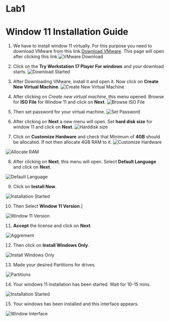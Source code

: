 # Lab1
# Window 11 Installation Guide
1. We have to install window 11 virtually. For this purpose you need to download VMware from this link [Download VMware](https://www.vmware.com/products/workstation-player/workstation-player-evaluation.html). This page will open after clicking this link 
![VMware Download](Win11_images/1.jpg)

2. Click on the **Try Workstation 17 Player For windows** and your download starts.
![Download Started](Win11_images/2.jpg)

3. After Downloading VMware, install it and open it. Now click on **Create New Virtual Machine**.
![Create New Virtual Machine](Win11_images/3.jpg)

4. After clicking on *Create new virtual machine*, this menu opened. Browse for **ISO File** for Window 11 and click on **Next**.
![Browse ISO File](Win11_images/4.jpg)

5. Then set password for your virtual machine.
![Set Password](Win11_images/5.jpg)

6. After clicking on **Next** a new menu will open. Set **hard disk size** for window 11 and click on **Next**.
![Harddisk size](Win11_images/6.jpg)

7. Click on **Customize Hardware** and check that Minimum of **4GB** should be allocated. If not then allocate 4GB RAM to it.
![Customize Hardware](Win11_images/7.jpg)

![Allocate RAM](Win11_images/8.jpg)

8. After clicking on **Next**, this menu will open. Select **Default Language** and click on **Next**.

![Default Language](Win11_images/9.jpg)

9. Click on **Install Now**.

![Installation Started](Win11_images/10.jpg) 

10. Then Select **Window 11 Version**.]

![Window 11 Version](Win11_images/11.jpg)

11. **Accept** the license and click on **Next**.

![Aggrement](Win11_images/12.jpg)

12. Then click on **Install Windows Only**.

![Install Windows Only](Win11_images/13.jpg)

13. Made your desired Partitions for drives.

![Partitions](Win11_images/14.jpg)

14. Your windows 11 installation has been started. Wait for 10-15 mins.

![Installation Started](Win11_images/15.jpg)

15. Your windows has been installed and this interface appears.

![Window Interface](Win11_images/16.jpg)
